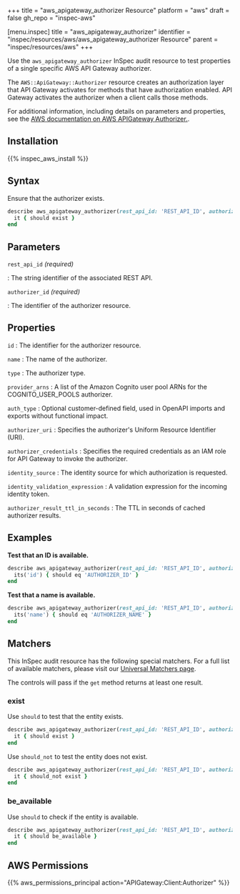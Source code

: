 +++
title = "aws_apigateway_authorizer Resource"
platform = "aws"
draft = false
gh_repo = "inspec-aws"

[menu.inspec]
title = "aws_apigateway_authorizer"
identifier = "inspec/resources/aws/aws_apigateway_authorizer Resource"
parent = "inspec/resources/aws"
+++

Use the `aws_apigateway_authorizer` InSpec audit resource to test properties of a single specific AWS API Gateway authorizer.

The `AWS::ApiGateway::Authorizer` resource creates an authorization layer that API Gateway activates for methods that have authorization enabled. API Gateway activates the authorizer when a client calls those methods.

For additional information, including details on parameters and properties, see the [AWS documentation on AWS APIGateway Authorizer.](https://docs.aws.amazon.com/AWSCloudFormation/latest/UserGuide/aws-resource-apigateway-authorizer.html).

## Installation

{{% inspec_aws_install %}}

## Syntax

Ensure that the authorizer exists.

```ruby
describe aws_apigateway_authorizer(rest_api_id: 'REST_API_ID', authorizer_id: 'AUTHORIZER_ID') do
  it { should exist }
end
```

## Parameters

`rest_api_id` _(required)_

: The string identifier of the associated REST API.

`authorizer_id` _(required)_

: The identifier of the authorizer resource.

## Properties

`id`
: The identifier for the authorizer resource.

`name`
: The name of the authorizer.

`type`
: The authorizer type.

`provider_arns`
: A list of the Amazon Cognito user pool ARNs for the COGNITO_USER_POOLS authorizer.

`auth_type`
: Optional customer-defined field, used in OpenAPI imports and exports without functional impact.

`authorizer_uri`
: Specifies the authorizer's Uniform Resource Identifier (URI).

`authorizer_credentials`
: Specifies the required credentials as an IAM role for API Gateway to invoke the authorizer.

`identity_source`
: The identity source for which authorization is requested.

`identity_validation_expression`
: A validation expression for the incoming identity token.

`authorizer_result_ttl_in_seconds`
: The TTL in seconds of cached authorizer results.

## Examples

**Test that an ID is available.**

```ruby
describe aws_apigateway_authorizer(rest_api_id: 'REST_API_ID', authorizer_id: 'AUTHORIZER_ID') do
  its('id') { should eq 'AUTHORIZER_ID' }
end
```

**Test that a name is available.**

```ruby
describe aws_apigateway_authorizer(rest_api_id: 'REST_API_ID', authorizer_id: 'AUTHORIZER_ID') do
  its('name') { should eq 'AUTHORIZER_NAME' }
end
```

## Matchers

This InSpec audit resource has the following special matchers. For a full list of available matchers, please visit our [Universal Matchers page](https://www.inspec.io/docs/reference/matchers/).

The controls will pass if the `get` method returns at least one result.

### exist

Use `should` to test that the entity exists.

```ruby
describe aws_apigateway_authorizer(rest_api_id: 'REST_API_ID', authorizer_id: 'AUTHORIZER_ID') do
  it { should exist }
end
```

Use `should_not` to test the entity does not exist.

```ruby
describe aws_apigateway_authorizer(rest_api_id: 'REST_API_ID', authorizer_id: 'AUTHORIZER_ID') do
  it { should_not exist }
end
```

### be_available

Use `should` to check if the entity is available.

```ruby
describe aws_apigateway_authorizer(rest_api_id: 'REST_API_ID', authorizer_id: 'AUTHORIZER_ID') do
  it { should be_available }
end
```

## AWS Permissions

{{% aws_permissions_principal action="APIGateway:Client:Authorizer" %}}
